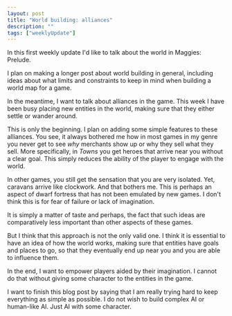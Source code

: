 ```yaml
---
layout: post
title: "World building: alliances"
description: ""
tags: ["weeklyUpdate"]
---
```


In this first weekly update I'd like to talk about the world in Maggies: Prelude.

I plan on making a longer post about world building in general, including ideas about 
what limits and constraints to keep in mind when building a world map for a game.

In the meantime, I want to talk about alliances in the game. This week I have been busy
 placing new entities in the world, making sure that they either settle or wander around.

 This is only the beginning. I plan on adding some simple features to these alliances.
 You see, it always bothered me how in most games in my genre you never get to see <i>why</i> merchants show up or why they sell what they sell. More specifically, in <i>Towns</i> you get heroes that arrive near you without a clear goal. This simply reduces the ability of the player to engage with the world.

 In other games, you still get the sensation that you are very isolated. Yet, caravans arrive like clockwork. And that bothers me. This is perhaps an aspect of dwarf fortress that has not been emulated by new games. I don't think this is for fear of failure or lack of imagination.

 It is simply a matter of taste and perhaps, the fact that such ideas are comparatively less important than other aspects of these games.

 But I think that this approach is not the only valid one. I think it is essential to have an idea of how the world works, making sure that entities have goals and places to go, so that they eventually end up near you and you are able to influence them.

In the end, I want to empower players aided by their imagination. I cannot do that without giving some character to the entities in the game. 

I want to finish this blog post by saying that I am really trying hard to keep everything as simple as possible. I do not wish to build complex AI or human-like AI. Just AI with some character.